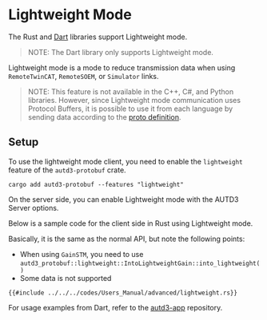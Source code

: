 # Lightweight Mode

The Rust and [Dart](https://github.com/shinolab/autd3-dart) libraries support Lightweight mode.

> NOTE: The Dart library only supports Lightweight mode.

Lightweight mode is a mode to reduce transmission data when using `RemoteTwinCAT`, `RemoteSOEM`, or `Simulator` links.

> NOTE: This feature is not available in the C++, C#, and Python libraries.
> However, since Lightweight mode communication uses Protocol Buffers, it is possible to use it from each language by sending data according to the [proto definition](https://github.com/shinolab/autd3-rs/tree/main/autd3-protobuf/proto).

## Setup

To use the lightweight mode client, you need to enable the `lightweight` feature of the `autd3-protobuf` crate.

```shell
cargo add autd3-protobuf --features "lightweight"
```

On the server side, you can enable Lightweight mode with the AUTD3 Server options.

Below is a sample code for the client side in Rust using Lightweight mode.

Basically, it is the same as the normal API, but note the following points:

- When using `GainSTM`, you need to use `autd3_protobuf::lightweight::IntoLightweightGain::into_lightweight()`
- Some data is not supported

```rust,edition2024
{{#include ../../../codes/Users_Manual/advanced/lightweight.rs}}
```

For usage examples from Dart, refer to the [autd3-app](https://github.com/shinolab/autd3-app) repository.

